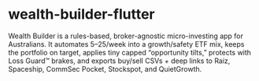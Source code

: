 # wealth-builder-flutter
Wealth Builder is a rules-based, broker-agnostic micro-investing app for Australians. It automates $5–$25/week into a growth/safety ETF mix, keeps the portfolio on target, applies tiny capped “opportunity tilts,” protects with Loss Guard™ brakes, and exports buy/sell CSVs + deep links to Raiz, Spaceship, CommSec Pocket, Stockspot, and QuietGrowth.
